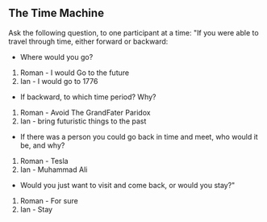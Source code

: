 
## **The Time Machine**

Ask the following question, to one participant at a time: "If you were able to travel through time, either forward or backward:

- Where would you go?
1. Roman - I would Go to the future
2. Ian - I would go to 1776
- If backward, to which time period? Why?
1. Roman - Avoid The GrandFater Paridox
2. Ian - bring futuristic things to the past
- If there was a person you could go back in time and meet, who would it be, and why?
1. Roman - Tesla
2. Ian - Muhammad Ali
- Would you just want to visit and come back, or would you stay?"
1. Roman - For sure
2. Ian - Stay

